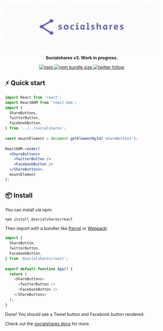 <p align="center">
  <a href="https://socialshar.es/">
    <img src="./assets/readme-logo.png" alt="Socialshares" />
  </a>
</p>

<p align="center">
  <strong>Socialshares v3. Work in progress.</strong>
</p>

<p align="center">
  <a href="https://npm.im/@socialshares/react">
    <img src="https://img.shields.io/npm/v/@socialshares/react?style=for-the-badge&color=%236862BA" alt="npm" />
  </a>
  <a href="https://bundlephobia.com/result?p=@socialshares/react">
    <img src="https://img.shields.io/bundlephobia/minzip/@socialshares/react?style=for-the-badge&color=%236862BA" alt="npm bundle size" />
  </a>
  <a href="https://twitter.com/sunnysinghio">
    <img src="https://img.shields.io/twitter/follow/sunnysinghio?style=for-the-badge&color=%236862BA" alt="twitter follow" />
  </a>
</p>

## ⚡️ Quick start

```jsx
import React from 'react';
import ReactDOM from 'react-dom';
import {
  ShareButtons,
  TwitterButton,
  FacebookButton,
} from '../../socialshares';

const mountElement = document.getElementById('shareButtons');

ReactDOM.render(
  <ShareButtons>
    <TwitterButton />
    <FacebookButton />
  </ShareButtons>,
  mountElement
);
```

## 📦 Install

You can install via npm:

```sh
npm install @socialshares/react
```

Then import with a bundler like [Parcel](https://parceljs.org/) or [Webpack](https://webpack.js.org/):

```js
import {
  ShareButton,
  TwitterButton,
  FacebookButton,
} from '@socialshares/react';

export default function App() {
  return (
    <ShareButtons>
      <TwitterButton />
      <FacebookButton />
    </ShareButtons>
  );
}
```

Done! You should see a Tweet button and Facebook button rendered.

Check out the [socialshares docs](https://socialshar.es/) for more.
